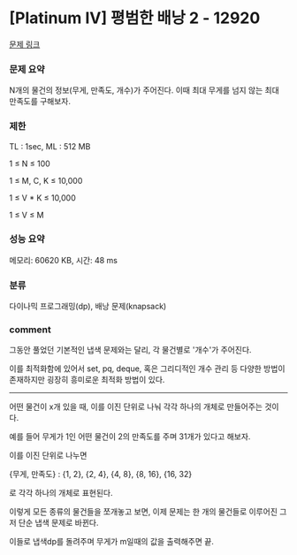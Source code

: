 
# [Platinum IV] 평범한 배낭 2 - 12920

[문제 링크](https://www.acmicpc.net/problem/12920)

### 문제 요약

<p> N개의 물건의 정보(무게, 만족도, 개수)가 주어진다. 이때 최대 무게를 넘지 않는 최대 만족도를 구해보자. </p>

### 제한

TL : 1sec, ML : 512 MB

1 ≤ N ≤ 100

1 ≤ M, C, K ≤ 10,000

1 ≤ V * K ≤ 10,000

1 ≤ V ≤ M

### 성능 요약

메모리: 60620 KB, 시간: 48 ms

### 분류

다이나믹 프로그래밍(dp), 배낭 문제(knapsack)

### comment

그동안 풀었던 기본적인 냅색 문제와는 달리, 각 물건별로 '개수'가 주어진다.

이를 최적화함에 있어서 set, pq, deque, 혹은 그리디적인 개수 관리 등 다양한 방법이 존재하지만 굉장히 흥미로운 최적화 방법이 있다.

-----------------------------------------------------------------------------------------------------------------------------------------------------------------------

어떤 물건이 x개 있을 때, 이를 이진 단위로 나눠 각각 하나의 개체로 만들어주는 것이다.

예를 들어 무게가 1인 어떤 물건이 2의 만족도를 주며 31개가 있다고 해보자.

이를 이진 단위로 나누면

{무게, 만족도} : {1, 2}, {2, 4}, {4, 8}, {8, 16}, {16, 32}

로 각각 하나의 개체로 표현된다.

이렇게 모든 종류의 물건들을 쪼개놓고 보면, 이제 문제는 한 개의 물건들로 이루어진 그저 단순 냅색 문제로 바뀐다.

이들로 냅색dp를 돌려주며 무게가 m일때의 값을 출력해주면 끝.
